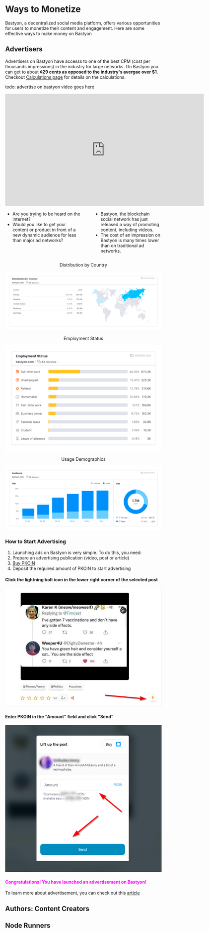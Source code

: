 # Ways to Monetize

Bastyon, a decentralized social media platform, offers various opportunities for users to monetize their content and engagement. Here are some effective ways to make money on Bastyon

## Advertisers
Advertisers on Bastyon have accesss to one of the best CPM (cost per thousands impressions) in the industry for large networks. On Bastyon you can get to about **¢29 cents as opposed to the industry's avergae over $1**. Checkout [Calculations page](advertisement-cpm-calculation.md) for details on the calculations.

todo: advertise on bastyon video goes here

<iframe width="640" style="aspect-ratio:1.7770833333333333" src="https://bastyon.com/embedVideo.php?embed=true&amp;autoplay=true&amp;s=2cdab966cf0cce28b52597a42d9f4290489b120a2ec64a09e6a6650ffb090f66&amp;host=peertube23.pocketnet.app&amp;id=cf7b0d22-6d10-46bc-bb9b-de6d51482153" frameborder="0" allow="accelerometer; autoplay; clipboard-write; encrypted-media; gyroscope; picture-in-picture" allowfullscreen=""></iframe>


<div style="display: flex; justify-content: center; width: 100%;">
    <div style="display: flex; max-width: 600px;">
        <div style="margin-right: 40px;">
            <ul>
                <li>Are you trying to be heard on the internet?</li>
                <li>Would you like to get your content or product in front of a new dynamic audience for less than major ad networks?</li>
            </ul>
        </div>
        <div>
            <ul>
                <li>Bastyon, the blockchain social network has just released a way of promoting content, including videos.</li>
                <li>The cost of an impression on Bastyon is many times lower than on traditional ad networks.</li>
            </ul>
        </div>
    </div>
</div>

<p align="center"> Distribution by Country</p>

![alt text](bastyon-usage-distribution-by-country.png)


<p align="center">Employment Status</p>

![alt text](bastyon-usage-employment-status.png)


<p align="center">Usage Demographics</p>

![alt text](bastyon-usage-audience.png)


### How to Start Advertising

1. Launching ads on Bastyon is very simple. To do this, you need:
2. Prepare an advertising publication (video, post or article)
3. [Buy PKOIN](buying-pkoin.md)
4. Deposit the required amount of PKOIN to start advertising

#### Click the lightning bolt icon in the lower right corner of the selected post

![alt text](lightning-bolt-action.png)

#### Enter PKOIN in the "Amount" field and click "Send"

![alt text](lift-up-the-post.png)

#### <span style="color: magenta;">Congratulations! You have launched an advertisement on Bastyon!</span>

To learn more about advertisement, you can check out this [article](https://night.bastyon.com/monetization)

## Authors: Content Creators


## Node Runners
